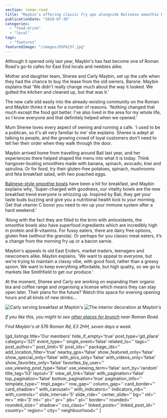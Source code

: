 ```yaml
---
section: roman-road
title: "Maybin's offering classic fry ups alongside Balinese smoothie bowls"
publicationDate: "2018-07-30"
categories: 
  - "food-drink"
  - "local"
tags: 
  - "features"
featuredImage: "/images/DSF6237.jpg"
---
```


Although it opened only last year, Maybin's has fast become one of Roman Road's go-to cafes for East End locals and newbies alike. 

Mother and daughter team, Sheree and Carly Maybin, set up the cafe when they had the chance to buy the lease from the old owners, Barone. Maybin explains that 'We didn't really change much about the way it looked. We gutted the kitchen and cleaned up, but that was it.'

The new cafe slid easily into the already-existing community on the Roman and Maybin thinks it was for a number of reasons. 'Nothing changed that much except the food got better. I've also lived in the area for my whole life, so I know everyone and that definitely helped when we opened.'

Mum Sheree loves every aspect of owning and running a cafe. 'I used to be a publican, so it's all very familiar to me' she explains. Sheree is adept at talking to people, and the growing crowd of loyal customers don't need to tell her their order when they walk through the door.

Maybin arrived home from travelling around Bali last year, and her experiences there helped shaped the menu into what it is today. Think hangover-busting smoothies made with banana, spinach, avocado, kiwi and spirulina. Or for food, try their gluten-free potatoes, spinach, mushrooms and feta breakfast salad, with two poached eggs.

[Balinese-style smoothie bowls](https://romanroadlondon.com/maybins-balinese-smoothie-bowls-recipe/) have been a hit for breakfast, and Maybin explains why, 'Super-charged with goodness, our vitality bowls are the new breakfast trend everyone is whizzing up. Inspired by Bali, they get your taste buds buzzing and give you a nutritional health kick to your morning. Get that vitamin C boost you need to rev up your immune system after a hard weekend.'

‘Along with the fact they are filled to the brim with antioxidants, the smoothie bowls also have superfood ingredients which are incredibly high in protein and B-vitamins. For fussy eaters, there are dairy free options, gluten free (without the granola). Or perhaps for you classic meat eaters, it’s a change from the morning fry up or a bacon sarnie.

Maybin's appeals to old East Enders, market traders, teenagers and newcomers alike. Maybin explains, 'We want to appeal to everyone, but we're trying to maintain a classy vibe, with good food, rather than a greasy spoon. We want to keep everything affordable, but high quality, so we go to markets like Smithfield to get our produce.'

At the moment, Sheree and Carly are working on expanding their organic tea and coffee range and organising a license which means they can stay open later. Their plans for the future? Watch this space for evening opening hours and all kinds of new drinks...

![Carly serving breakfast at Maybin's](/images/DSF6241-1024x683.jpg) ![The interior decoration at Maybin's](/images/DSF6211-1024x683.jpg)

_If you like this, you might to see [other places for brunch](https://romanroadlondon.com/best-brunch-bow-mile-end-globe-town/) near Roman Road._ 

_Find Maybin's at 576 Roman Rd, E3 2HH, seven days a week._ 

\[gd\_listings title='Our members' hide\_if\_empty='true' post\_type='gd\_place' category='321' event\_type='' single\_event='false' related\_to='' tags='' post\_author='' post\_limit='6' post\_ids='' package\_ids='' add\_location\_filter='true' nearby\_gps='false' show\_featured\_only='false' show\_special\_only='false' with\_pics\_only='false' with\_videos\_only='false' show\_favorites\_only='false' favorites\_by\_user='' use\_viewing\_post\_type='false' use\_viewing\_term='false' sort\_by='random' title\_tag='h3' layout='3' view\_all\_link='false' with\_pagination='false' top\_pagination='false' bottom\_pagination='true' pagination\_info='' template\_type='' tmpl\_page='' row\_gap='' column\_gap='' card\_border='' card\_shadow='' with\_carousel='' with\_indicators='' indicators\_mb='' with\_controls='' slide\_interval='5' slide\_ride='' center\_slide='' bg='' mt='' mr='' mb='3' ml='' pt='' pr='' pb='' pl='' border='' rounded='' rounded\_size='' shadow='' css\_class='' linked\_posts='' linked\_post\_id='' country='' region='' city='' neighbourhood='' \]
